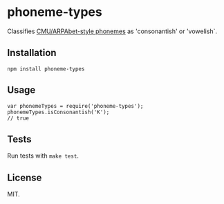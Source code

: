 phoneme-types
==================

Classifies [CMU/ARPAbet-style phonemes](http://www.speech.cs.cmu.edu/cgi-bin/cmudict#phones) as 'consonantish' or 'vowelish`.

Installation
------------

    npm install phoneme-types

Usage
-----

    var phonemeTypes = require('phoneme-types');
    phonemeTypes.isConsonantish('K');
    // true

Tests
-----

Run tests with `make test`.

License
-------

MIT.
